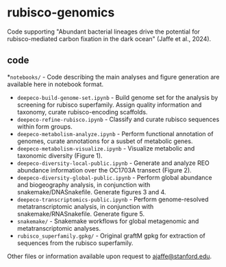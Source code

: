 # rubisco-genomics

Code supporting "Abundant bacterial lineages drive the potential for rubisco-mediated carbon fixation in the dark ocean" (Jaffe et al., 2024).

## code

*`notebooks/` - Code describing the main analyses and figure generation are available here in notebook format.
   * `deepeco-build-genome-set.ipynb` - Build genome set for the analysis by screening for rubisco superfamily. Assign quality information and taxonomy, curate rubisco-encoding scaffolds.
   * `deepeco-refine-rubisco.ipynb` - Classify and curate rubisco sequences within form groups.
   * `deepeco-metabolism-analyze.ipynb` - Perform functional annotation of genomes, curate annotations for a susbet of metabolic genes.
   * `deepeco-metabolism-visualize.ipynb` - Visualize metabolic and taxonomic diversity (Figure 1).
   * `deepeco-diversity-local-public.ipynb` - Generate and analyze REO abundance information over the OC1703A transect (Figure 2).
   * `deepeco-diversity-global-public.ipynb` - Perform global abundance and biogeography analysis, in conjunction with snakemake/DNASnakefile. Generate figures 3 and 4.
   * `deepeco-transcriptomics-public.ipynb` - Perform genome-resolved metatranscriptomic analysis, in conjunction with snakemake/RNASnakefile. Generate figure 5.
* `snakemake/` - Snakemake workflows for global metagenomic and metatranscriptomic analyses.
* `rubisco_superfamily.gpkg/` - Original graftM gpkg for extraction of sequences from the rubisco superfamily.

Other files or information available upon request to [ajaffe@stanford.edu](mailto:ajaffe@stanford.edu). 
